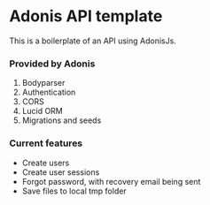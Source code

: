 # Adonis API template

This is a boilerplate of an API using AdonisJs.

### Provided by Adonis
1. Bodyparser
2. Authentication
3. CORS
4. Lucid ORM
5. Migrations and seeds

### Current features

- Create users
- Create user sessions
- Forgot password, with recovery email being sent
- Save files to local tmp folder
